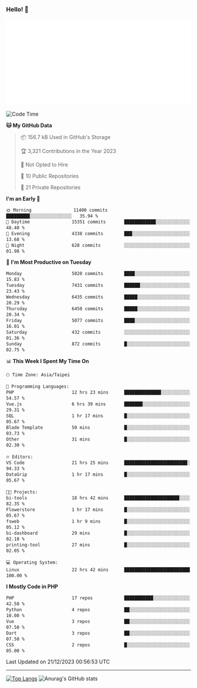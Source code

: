 ### Hello! 👋

![Metrics](/metrics.classic.svg)

<!--START_SECTION:waka-->
![Code Time](http://img.shields.io/badge/Code%20Time-958%20hrs%2052%20mins-blue)

**🐱 My GitHub Data** 

> 📦 156.7 kB Used in GitHub's Storage 
 > 
> 🏆 3,321 Contributions in the Year 2023
 > 
> 🚫 Not Opted to Hire
 > 
> 📜 10 Public Repositories 
 > 
> 🔑 21 Private Repositories 
 > 
**I'm an Early 🐤** 

```text
🌞 Morning                11400 commits       █████████░░░░░░░░░░░░░░░░   35.94 % 
🌆 Daytime                15351 commits       ████████████░░░░░░░░░░░░░   48.40 % 
🌃 Evening                4338 commits        ███░░░░░░░░░░░░░░░░░░░░░░   13.68 % 
🌙 Night                  628 commits         ░░░░░░░░░░░░░░░░░░░░░░░░░   01.98 % 
```
📅 **I'm Most Productive on Tuesday** 

```text
Monday                   5020 commits        ████░░░░░░░░░░░░░░░░░░░░░   15.83 % 
Tuesday                  7431 commits        ██████░░░░░░░░░░░░░░░░░░░   23.43 % 
Wednesday                6435 commits        █████░░░░░░░░░░░░░░░░░░░░   20.29 % 
Thursday                 6450 commits        █████░░░░░░░░░░░░░░░░░░░░   20.34 % 
Friday                   5077 commits        ████░░░░░░░░░░░░░░░░░░░░░   16.01 % 
Saturday                 432 commits         ░░░░░░░░░░░░░░░░░░░░░░░░░   01.36 % 
Sunday                   872 commits         █░░░░░░░░░░░░░░░░░░░░░░░░   02.75 % 
```


📊 **This Week I Spent My Time On** 

```text
🕑︎ Time Zone: Asia/Taipei

💬 Programming Languages: 
PHP                      12 hrs 23 mins      ██████████████░░░░░░░░░░░   54.57 % 
Vue.js                   6 hrs 39 mins       ███████░░░░░░░░░░░░░░░░░░   29.31 % 
SQL                      1 hr 17 mins        █░░░░░░░░░░░░░░░░░░░░░░░░   05.67 % 
Blade Template           50 mins             █░░░░░░░░░░░░░░░░░░░░░░░░   03.73 % 
Other                    31 mins             █░░░░░░░░░░░░░░░░░░░░░░░░   02.30 % 

🔥 Editors: 
VS Code                  21 hrs 25 mins      ████████████████████████░   94.33 % 
DataGrip                 1 hr 17 mins        █░░░░░░░░░░░░░░░░░░░░░░░░   05.67 % 

🐱‍💻 Projects: 
bi-tools                 18 hrs 42 mins      █████████████████████░░░░   82.35 % 
Flowerstore              1 hr 17 mins        █░░░░░░░░░░░░░░░░░░░░░░░░   05.67 % 
fsweb                    1 hr 9 mins         █░░░░░░░░░░░░░░░░░░░░░░░░   05.12 % 
bi-dashboard             29 mins             █░░░░░░░░░░░░░░░░░░░░░░░░   02.18 % 
printing-tool            27 mins             █░░░░░░░░░░░░░░░░░░░░░░░░   02.05 % 

💻 Operating System: 
Linux                    22 hrs 42 mins      █████████████████████████   100.00 % 
```

**I Mostly Code in PHP** 

```text
PHP                      17 repos            ███████████░░░░░░░░░░░░░░   42.50 % 
Python                   4 repos             ██░░░░░░░░░░░░░░░░░░░░░░░   10.00 % 
Vue                      3 repos             ██░░░░░░░░░░░░░░░░░░░░░░░   07.50 % 
Dart                     3 repos             ██░░░░░░░░░░░░░░░░░░░░░░░   07.50 % 
CSS                      2 repos             █░░░░░░░░░░░░░░░░░░░░░░░░   05.00 % 
```




 Last Updated on 21/12/2023 00:56:53 UTC
<!--END_SECTION:waka-->

<hr>

<span style="display:inline-block">[![Top Langs](https://github-readme-stats.vercel.app/api/top-langs/?username=maureendadap&layout=compact&theme=transparent)](https://github.com/anuraghazra/github-readme-stats)</span>
<span style="display:inline-block">![Anurag's GitHub stats](https://github-readme-stats.vercel.app/api?username=maureendadap&show_icons=true&theme=transparent&count_private=true)</span>

<!--
**MaureenDadap/maureendadap** is a ✨ _special_ ✨ repository because its `README.md` (this file) appears on your GitHub profile.

Here are some ideas to get you started:

- 🔭 I’m currently working on ...
- 🌱 I’m currently learning ...
- 👯 I’m looking to collaborate on ...
- 🤔 I’m looking for help with ...
- 💬 Ask me about ...
- 📫 How to reach me: ...
- 😄 Pronouns: ...
- ⚡ Fun fact: ...
-->
